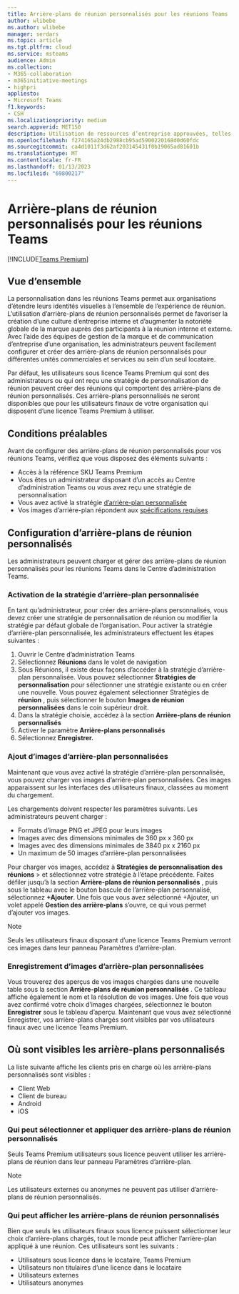 ```yaml
---
title: Arrière-plans de réunion personnalisés pour les réunions Teams
author: wlibebe
ms.author: wlibebe
manager: serdars
ms.topic: article
ms.tgt.pltfrm: cloud
ms.service: msteams
audience: Admin
ms.collection:
- M365-collaboration
- m365initiative-meetings
- highpri
appliesto:
- Microsoft Teams
f1.keywords:
- CSH
ms.localizationpriority: medium
search.appverid: MET150
description: Utilisation de ressources d’entreprise approuvées, telles que des arrière-plans, pour créer des arrière-plans personnalisés pour les réunions Teams au sein de votre organisation.
ms.openlocfilehash: f274165a24db2988cb95ad5900220168d0d60fdc
ms.sourcegitcommit: ca4d1011f3d62af203145431f0b19065ad81601b
ms.translationtype: MT
ms.contentlocale: fr-FR
ms.lasthandoff: 01/13/2023
ms.locfileid: "69800217"
---
```

# <a name="custom-meeting-backgrounds-for-teams-meetings"></a>Arrière-plans de réunion personnalisés pour les réunions Teams

[!INCLUDE[Teams Premium](includes/teams-premium-ecm.md)]

## <a name="overview"></a>Vue d’ensemble

La personnalisation dans les réunions Teams permet aux organisations d’étendre leurs identités visuelles à l’ensemble de l’expérience de réunion. L’utilisation d’arrière-plans de réunion personnalisés permet de favoriser la création d’une culture d’entreprise interne et d’augmenter la notoriété globale de la marque auprès des participants à la réunion interne et externe. Avec l’aide des équipes de gestion de la marque et de communication d’entreprise d’une organisation, les administrateurs peuvent facilement configurer et créer des arrière-plans de réunion personnalisés pour différentes unités commerciales et services au sein d’un seul locataire.

Par défaut, les utilisateurs sous licence Teams Premium qui sont des administrateurs ou qui ont reçu une stratégie de personnalisation de réunion peuvent créer des réunions qui comportent des arrière-plans de réunion personnalisés. Ces arrière-plans personnalisés ne seront disponibles que pour les utilisateurs finaux de votre organisation qui disposent d’une licence Teams Premium à utiliser.

## <a name="prerequisites"></a>Conditions préalables

Avant de configurer des arrière-plans de réunion personnalisés pour vos réunions Teams, vérifiez que vous disposez des éléments suivants :

- Accès à la référence SKU Teams Premium
- Vous êtes un administrateur disposant d’un accès au Centre d’administration Teams ou vous avez reçu une stratégie de personnalisation
- Vous avez activé la stratégie [d’arrière-plan personnalisée](#enabling-the-custom-background-policy)
- Vos images d’arrière-plan répondent aux [spécifications requises](#adding-custom-background-images)

## <a name="setting-up-custom-meeting-backgrounds"></a>Configuration d’arrière-plans de réunion personnalisés

Les administrateurs peuvent charger et gérer des arrière-plans de réunion personnalisés pour les réunions Teams dans le Centre d’administration Teams.

### <a name="enabling-the-custom-background-policy"></a>Activation de la stratégie d’arrière-plan personnalisée

En tant qu’administrateur, pour créer des arrière-plans personnalisés, vous devez créer une stratégie de personnalisation de réunion ou modifier la stratégie par défaut globale de l’organisation.
Pour activer la stratégie d’arrière-plan personnalisée, les administrateurs effectuent les étapes suivantes :

1. Ouvrir le Centre d’administration Teams
2. Sélectionnez **Réunions** dans le volet de navigation
3. Sous Réunions, il existe deux façons d’accéder à la stratégie d’arrière-plan personnalisée. Vous pouvez sélectionner **Stratégies de personnalisation** pour sélectionner une stratégie existante ou en créer une nouvelle. Vous pouvez également sélectionner Stratégies de **réunion** , puis sélectionner le bouton **Images de réunion personnalisées** dans le coin supérieur droit.
4. Dans la stratégie choisie, accédez à la section **Arrière-plans de réunion personnalisés**
5. Activer le paramètre **Arrière-plans personnalisés**
6. Sélectionnez **Enregistrer.**

### <a name="adding-custom-background-images"></a>Ajout d’images d’arrière-plan personnalisées

Maintenant que vous avez activé la stratégie d’arrière-plan personnalisée, vous pouvez charger vos images d’arrière-plan personnalisées. Ces images apparaissent sur les interfaces des utilisateurs finaux, classées au moment du chargement.

Les chargements doivent respecter les paramètres suivants. Les administrateurs peuvent charger :

- Formats d’image PNG et JPEG pour leurs images
- Images avec des dimensions minimales de 360 px x 360 px
- Images avec des dimensions minimales de 3840 px x 2160 px
- Un maximum de 50 images d’arrière-plan personnalisées

Pour charger vos images, accédez à **Stratégies de personnalisation** **des réunions** >  et sélectionnez votre stratégie à l’étape précédente. Faites défiler jusqu’à la section **Arrière-plans de réunion personnalisés** , puis sous le tableau avec le bouton bascule de l’arrière-plan personnalisé, sélectionnez **+Ajouter**. Une fois que vous avez sélectionné +Ajouter, un volet appelé **Gestion des arrière-plans** s’ouvre, ce qui vous permet d’ajouter vos images.

> [!NOTE]
> Seuls les utilisateurs finaux disposant d’une licence Teams Premium verront ces images dans leur panneau Paramètres d’arrière-plan.

### <a name="saving-custom-background-images"></a>Enregistrement d’images d’arrière-plan personnalisées

Vous trouverez des aperçus de vos images chargées dans une nouvelle table sous la section **Arrière-plans de réunion personnalisés** . Ce tableau affiche également le nom et la résolution de vos images. Une fois que vous avez confirmé votre choix d’images chargées, sélectionnez le bouton **Enregistrer** sous le tableau d’aperçu. Maintenant que vous avez sélectionné Enregistrer, vos arrière-plans chargés sont visibles par vos utilisateurs finaux avec une licence Teams Premium.

## <a name="where-are-custom-backgrounds-visible"></a>Où sont visibles les arrière-plans personnalisés

La liste suivante affiche les clients pris en charge où les arrière-plans personnalisés sont visibles :

- Client Web
- Client de bureau 
- Android
- iOS

### <a name="who-can-select-and-apply-custom-meeting-backgrounds"></a>Qui peut sélectionner et appliquer des arrière-plans de réunion personnalisés

Seuls Teams Premium utilisateurs sous licence peuvent utiliser les arrière-plans de réunion dans leur panneau Paramètres d’arrière-plan.

> [!NOTE]
> Les utilisateurs externes ou anonymes ne peuvent pas utiliser d’arrière-plans de réunion personnalisés.

### <a name="who-can-view-custom-meeting-backgrounds"></a>Qui peut afficher les arrière-plans de réunion personnalisés

Bien que seuls les utilisateurs finaux sous licence puissent sélectionner leur choix d’arrière-plans chargés, tout le monde peut afficher l’arrière-plan appliqué à une réunion. Ces utilisateurs sont les suivants :

- Utilisateurs sous licence dans le locataire, Teams Premium
- Utilisateurs non titulaires d’une licence dans le locataire
- Utilisateurs externes
- Utilisateurs anonymes
